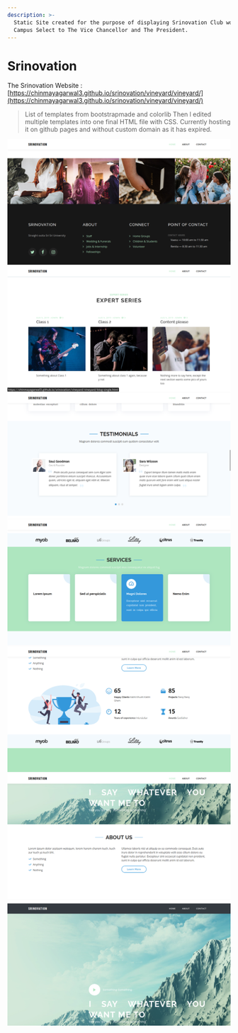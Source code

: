 ```yaml
---
description: >-
  Static Site created for the purpose of displaying Srinovation Club work at the
  Campus Select to The Vice Chancellor and The President.
---
```


# Srinovation

The Srinovation Website : [https://chinmayagarwal3.github.io/srinovation/vineyard/vineyard/](https://chinmayagarwal3.github.io/srinovation/vineyard/vineyard/)

> List of templates from bootstrapmade and colorlib Then l edited multiple templates into one final HTML file with CSS. Currently hosting it on github pages and without custom domain as it has expired.



![](<.gitbook/assets/Screenshot from 2023-01-16 18-29-58.png>)![](<.gitbook/assets/Screenshot from 2023-01-16 18-29-44.png>)![](<.gitbook/assets/Screenshot from 2023-01-16 18-29-36.png>)![](<.gitbook/assets/Screenshot from 2023-01-16 18-29-19.png>)![](<.gitbook/assets/Screenshot from 2023-01-16 18-29-07.png>)![](<.gitbook/assets/Screenshot from 2023-01-16 18-28-52.png>)![](<.gitbook/assets/Screenshot from 2023-01-16 18-28-43.png>)

